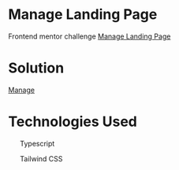 # Manage Landing Page

Frontend mentor challenge 
<a href="https://www.frontendmentor.io/challenges/manage-landing-page-SLXqC6P5">Manage Landing Page</a>

<h1>Solution</h1>
<a href="https://manage-kappa-two.vercel.app/">Manage</a>

# Technologies Used
<ul>Typescript</ul>
<ul>Tailwind CSS</ul>
